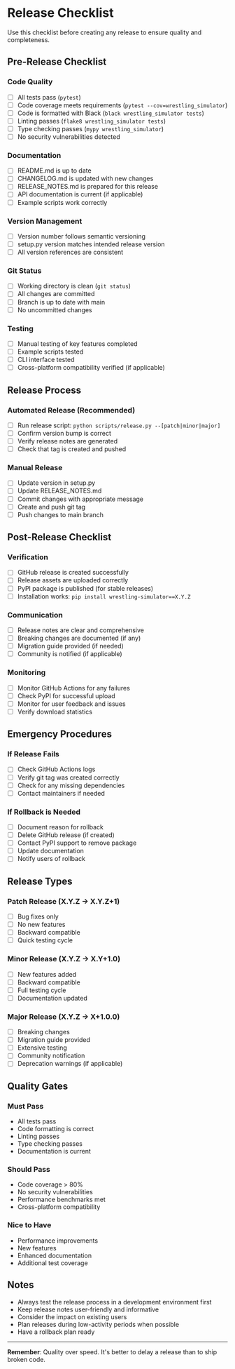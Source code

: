 # Release Checklist

Use this checklist before creating any release to ensure quality and completeness.

## Pre-Release Checklist

### Code Quality
- [ ] All tests pass (`pytest`)
- [ ] Code coverage meets requirements (`pytest --cov=wrestling_simulator`)
- [ ] Code is formatted with Black (`black wrestling_simulator tests`)
- [ ] Linting passes (`flake8 wrestling_simulator tests`)
- [ ] Type checking passes (`mypy wrestling_simulator`)
- [ ] No security vulnerabilities detected

### Documentation
- [ ] README.md is up to date
- [ ] CHANGELOG.md is updated with new changes
- [ ] RELEASE_NOTES.md is prepared for this release
- [ ] API documentation is current (if applicable)
- [ ] Example scripts work correctly

### Version Management
- [ ] Version number follows semantic versioning
- [ ] setup.py version matches intended release version
- [ ] All version references are consistent

### Git Status
- [ ] Working directory is clean (`git status`)
- [ ] All changes are committed
- [ ] Branch is up to date with main
- [ ] No uncommitted changes

### Testing
- [ ] Manual testing of key features completed
- [ ] Example scripts tested
- [ ] CLI interface tested
- [ ] Cross-platform compatibility verified (if applicable)

## Release Process

### Automated Release (Recommended)
- [ ] Run release script: `python scripts/release.py --[patch|minor|major]`
- [ ] Confirm version bump is correct
- [ ] Verify release notes are generated
- [ ] Check that tag is created and pushed

### Manual Release
- [ ] Update version in setup.py
- [ ] Update RELEASE_NOTES.md
- [ ] Commit changes with appropriate message
- [ ] Create and push git tag
- [ ] Push changes to main branch

## Post-Release Checklist

### Verification
- [ ] GitHub release is created successfully
- [ ] Release assets are uploaded correctly
- [ ] PyPI package is published (for stable releases)
- [ ] Installation works: `pip install wrestling-simulator==X.Y.Z`

### Communication
- [ ] Release notes are clear and comprehensive
- [ ] Breaking changes are documented (if any)
- [ ] Migration guide provided (if needed)
- [ ] Community is notified (if applicable)

### Monitoring
- [ ] Monitor GitHub Actions for any failures
- [ ] Check PyPI for successful upload
- [ ] Monitor for user feedback and issues
- [ ] Verify download statistics

## Emergency Procedures

### If Release Fails
- [ ] Check GitHub Actions logs
- [ ] Verify git tag was created correctly
- [ ] Check for any missing dependencies
- [ ] Contact maintainers if needed

### If Rollback is Needed
- [ ] Document reason for rollback
- [ ] Delete GitHub release (if created)
- [ ] Contact PyPI support to remove package
- [ ] Update documentation
- [ ] Notify users of rollback

## Release Types

### Patch Release (X.Y.Z -> X.Y.Z+1)
- [ ] Bug fixes only
- [ ] No new features
- [ ] Backward compatible
- [ ] Quick testing cycle

### Minor Release (X.Y.Z -> X.Y+1.0)
- [ ] New features added
- [ ] Backward compatible
- [ ] Full testing cycle
- [ ] Documentation updated

### Major Release (X.Y.Z -> X+1.0.0)
- [ ] Breaking changes
- [ ] Migration guide provided
- [ ] Extensive testing
- [ ] Community notification
- [ ] Deprecation warnings (if applicable)

## Quality Gates

### Must Pass
- All tests pass
- Code formatting is correct
- Linting passes
- Type checking passes
- Documentation is current

### Should Pass
- Code coverage > 80%
- No security vulnerabilities
- Performance benchmarks met
- Cross-platform compatibility

### Nice to Have
- Performance improvements
- New features
- Enhanced documentation
- Additional test coverage

## Notes

- Always test the release process in a development environment first
- Keep release notes user-friendly and informative
- Consider the impact on existing users
- Plan releases during low-activity periods when possible
- Have a rollback plan ready

---

**Remember**: Quality over speed. It's better to delay a release than to ship broken code.
